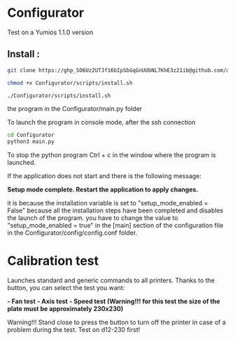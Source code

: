 # Configurator

Test on a Yumios 1.1.0 version

## Install :
```bash
git clone https://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@github.com/adnroboticsfr/Configurator.git
```

```bash
chmod +x Configurator/scripts/install.sh
```

```bash
./Configurator/scripts/install.sh
```

the program in the Configurator/main.py folder

To launch the program in console mode, after the ssh connection


```bash
cd Configurator
python3 main.py
```
To stop the python program  Ctrl + c in the window where the program is launched.

If the application does not start and there is the following message:

**Setup mode complete. Restart the application to apply changes.**

it is because the installation variable is set to "setup_mode_enabled = False" because all the installation steps have been completed and disables the launch of the program. you have to change the value to "setup_mode_enabled = true" in the [main] section of the configuration file in the Configurator/config/config.conf folder.

# Calibration test

Launches standard and generic commands to all printers. Thanks to the button, you can select the test you want:

**- Fan test**
**- Axis test**
**- Speed ​​test (Warning!!! for this test the size of the plate must be approximately 230x230)**

Warning!!! Stand close to press the button to turn off the printer in case of a problem during the test. Test on d12-230 first!

